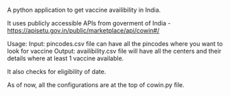 A python application to get vaccine availibility in India.

It uses publicly accessible APIs from goverment of India - https://apisetu.gov.in/public/marketplace/api/cowin#/

Usage:
Input: pincodes.csv file can have all the pincodes where you want to look for vaccine
Output: availibility.csv file will have all the centers and their details where at least 1 vaccine available.

It also checks for eligibility of date.

As of now, all the configurations are at the top of cowin.py file.
